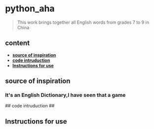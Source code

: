 # python_aha #
>This work brings together all English words from grades 7 to 9 in China

## content ##
- **[source of inspiration](#jump_1)**
- **[code intruduction](#jump_2)**
- **[Instructions for use](#jump_2)**

<a id="jump_1"></a>
## source of inspiration ##
<h3>It's an English Dictionary,I have seen that a game</h3>
<a id ="jump_2"></a>
## code intruduction ##

<a id ="jump_3"></a>
## Instructions for use ##
